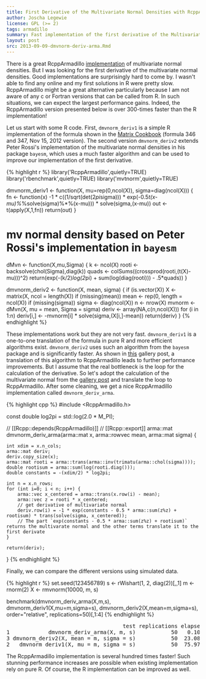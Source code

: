 ```yaml
---
title: First Derivative of the Multivariate Normal Densities with RcppArmadillo
author: Joscha Legewie
license: GPL (>= 2)
tags: armadillo
summary: Fast implementation of the first derivative of the Multivariate Normal density using RcppArmadillo.
layout: post
src: 2013-09-09-dmvnorm-deriv-arma.Rmd
---
```


There is a great RcppArmadillo
[implementation](http://gallery.rcpp.org/articles/dmvnorm_arma/) of
multivariate normal densities. But I was looking for the first derivative of
the multivariate normal densities. Good implementations are surprisingly hard
to come by. I wasn't able to find any online and my first solutions in R were
pretty slow. RcppArmadillo might be a great alternative particularly because
I am not aware of any c or Fortran versions that can be called from R. In
such situations, we can expect the largest performance gains. Indeed, the
RcppArmadillo version presented below is over 300-times faster than the R
implementation!

Let us start with some R code. First, `dmvnorm_deriv1` is a simple R
implementation of the formula shown in the [Matrix Cookbook](http://www2.imm.dtu.dk/pubdb/views/edoc_download.php/3274/pdf/imm3274.pdf) (formula 346 and 347,
Nov 15, 2012 version). The second version `dmvnorm_deriv2` extends Peter
Rossi's implementation of the multivariate normal densities in his package
`bayesm`, which uses a much faster algorithm and can be used to improve our
implementation of the first derivative.


{% highlight r %}
library('RcppArmadillo',quietly=TRUE)
library('rbenchmark',quietly=TRUE)
library('mvtnorm',quietly=TRUE)

dmvnorm_deriv1 <- function(X, mu=rep(0,ncol(X)), sigma=diag(ncol(X))) {
    fn <- function(x) -1 * c((1/sqrt(det(2*pi*sigma))) * exp(-0.5*t(x-mu)%*%solve(sigma)%*%(x-mu))) * solve(sigma,(x-mu))
    out <- t(apply(X,1,fn))
    return(out)
}

# mv normal density based on Peter Rossi's implementation in `bayesm`
dMvn <- function(X,mu,Sigma) {
    k <- ncol(X)
    rooti <- backsolve(chol(Sigma),diag(k))
    quads <- colSums((crossprod(rooti,(t(X)-mu)))^2)
    return(exp(-(k/2)*log(2*pi) + sum(log(diag(rooti))) - .5*quads))
}

dmvnorm_deriv2 <- function(X, mean, sigma) {
    if (is.vector(X)) X <- matrix(X, ncol = length(X))
    if (missing(mean)) mean <- rep(0, length = ncol(X))
    if (missing(sigma)) sigma <- diag(ncol(X))
    n <- nrow(X)
    mvnorm <- dMvn(X, mu = mean, Sigma = sigma)
    deriv <- array(NA,c(n,ncol(X)))
    for (i in 1:n)
        deriv[i,] <- -mvnorm[i] * solve(sigma,(X[i,]-mean))
    return(deriv)
}
{% endhighlight %}


These implementations work but they are not very fast. `dmvnorm_deriv1` is a
one-to-one translation of the formula in pure R and more efficient algorithms
exist. `dmvnorm_deriv2` uses such an algorithm from the `bayesm` package and
is significantly faster. As shown in
[this](http://gallery.rcpp.org/articles/dmvnorm_arma/) gallery post, a
translation of this algorithm to RcppArmadillo leads to further performance
improvements. But I assume that the real bottleneck is the loop for the
calculation of the derivative. So let's adopt the calculation of the
multivariate normal from the [gallery
post](http://gallery.rcpp.org/articles/dmvnorm_arma/) and translate the loop
to RcppArmadillo. After some cleaning, we get a nice RcppArmadillo
implementation called `dmvnorm_deriv_arma`.


{% highlight cpp %}
#include <RcppArmadillo.h>

const double log2pi = std::log(2.0 * M_PI);

// [[Rcpp::depends(RcppArmadillo)]]
// [[Rcpp::export]]
arma::mat dmvnorm_deriv_arma(arma::mat x,
                             arma::rowvec mean,
                             arma::mat sigma) {

    int xdim = x.n_cols;
    arma::mat deriv;
    deriv.copy_size(x);
    arma::mat rooti = arma::trans(arma::inv(trimatu(arma::chol(sigma))));
    double rootisum = arma::sum(log(rooti.diag()));
    double constants = -(xdim/2) * log2pi;

    int n = x.n_rows;
    for (int i=0; i < n; i++) {
        arma::vec x_centered = arma::trans(x.row(i) - mean);
        arma::vec z = rooti * x_centered;
        // get derivative of multivariate normal
        deriv.row(i) = -1 * exp(constants - 0.5 * arma::sum(z%z) + rootisum) * trans(solve(sigma, x_centered));
        // The part `exp(constants - 0.5 * arma::sum(z%z) + rootisum)` returns the multivarate normal and the other terms translate it to the first derivate
    }

    return(deriv);
}
{% endhighlight %}


Finally, we can compare the different versions using simulated data.


{% highlight r %}
set.seed(123456789)
s <- rWishart(1, 2, diag(2))[,,1]
m <- rnorm(2)
X <- rmvnorm(10000, m, s)

benchmark(dmvnorm_deriv_arma(X,m,s),
          dmvnorm_deriv1(X,mu=m,sigma=s),
          dmvnorm_deriv2(X,mean=m,sigma=s),
          order="relative", replications=50)[,1:4]
{% endhighlight %}



<pre class="output">
                                    test replications elapsed relative
1            dmvnorm_deriv_arma(X, m, s)           50   0.108      1.0
3 dmvnorm_deriv2(X, mean = m, sigma = s)           50  23.085    213.8
2   dmvnorm_deriv1(X, mu = m, sigma = s)           50  75.973    703.5
</pre>


The RcppArmadillo implementation is several hundred times faster! Such
stunning performance increases are possible when existing implementation rely
on pure R. Of course, the R implementation can be improved as well.
